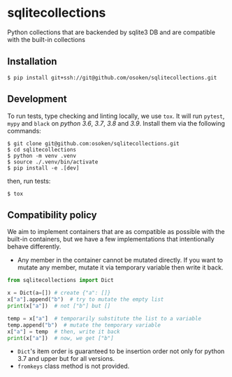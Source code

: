 # sqlitecollections

Python collections that are backended by sqlite3 DB and are compatible with the built-in collections

## Installation

```
$ pip install git+ssh://git@github.com/osoken/sqlitecollections.git
```

## Development

To run tests, type checking and linting locally, we use `tox`.
It will run `pytest`, `mypy` and `black` on _python 3.6_, _3.7_, _3.8_ and _3.9_.
Install them via the following commands:

```
$ git clone git@github.com:osoken/sqlitecollections.git
$ cd sqlitecollections
$ python -m venv .venv
$ source ./.venv/bin/activate
$ pip install -e .[dev]
```

then, run tests:

```
$ tox
```

## Compatibility policy

We aim to implement containers that are as compatible as possible with the built-in containers, but we have a few implementations that intentionally behave differently.

- Any member in the container cannot be mutated directly. If you want to mutate any member, mutate it via temporary variable then write it back.

```python
from sqlitecollections import Dict

x = Dict(a=[]) # create {"a": []}
x["a"].append("b")  # try to mutate the empty list
print(x["a"])  # not ["b"] but []

temp = x["a"]  # temporarily substitute the list to a variable
temp.append("b")  # mutate the temporary variable
x["a"] = temp  # then, write it back
print(x["a"])  # now, we get ["b"]
```

- `Dict`'s item order is guaranteed to be insertion order not only for python 3.7 and upper but for all versions.
- `fromkeys` class method is not provided.
